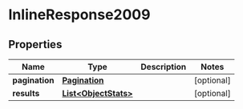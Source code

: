 

# InlineResponse2009

## Properties

Name | Type | Description | Notes
------------ | ------------- | ------------- | -------------
**pagination** | [**Pagination**](Pagination.md) |  |  [optional]
**results** | [**List&lt;ObjectStats&gt;**](ObjectStats.md) |  |  [optional]



